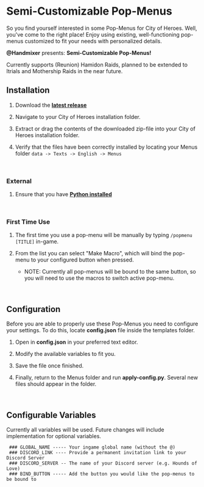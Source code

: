 # Semi-Customizable Pop-Menus

So you find yourself interested in some Pop-Menus for City of Heroes. Well, you've come to the right place! Enjoy using existing, well-functioning pop-menus customized to fit your needs with personalized details.

**@Handmixer** presents:  **Semi-Customizable Pop-Menus!**

Currently supports (Reunion) Hamidon Raids, planned to be extended to Itrials and Mothership Raids in the near future.
<br>

## Installation

1) Download the **[latest release](https://github.com/H4ndm1x3r/CoH-Popmenus/releases)**

2) Navigate to your City of Heroes installation folder.

3) Extract or drag the contents of the downloaded zip-file into your City of Heroes installation folder.

4) Verify that the files have been correctly installed by locating your Menus folder `data -> Texts -> English -> Menus`
<br>

### External

1) Ensure that you have **[Python installed](https://www.python.org/downloads/)**
<br>

### First Time Use

1) The first time you use a pop-menu will be manually by typing `/popmenu [TITLE]` in-game.

2) From the list you can select "Make Macro", which will bind the pop-menu to your configured button when pressed.
    * NOTE: Currently all pop-menus will be bound to the same button, so you will need to use the macros to switch active pop-menu.
<br>

## Configuration
Before you are able to properly use these Pop-Menus you need to configure your settings.
To do this, locate **config.json** file inside the templates folder.

1) Open in **config.json** in your preferred text editor.

2) Modify the available variables to fit you.

3) Save the file once finished.

4) Finally, return to the Menus folder and run **apply-config.py**. Several new files should appear in the folder.
<br>

## Configurable Variables
Currently all variables will be used. Future changes will include implementation for optional variables.
```
 ### GLOBAL_NAME ----- Your ingame global name (without the @)
 ### DISCORD_LINK ---- Provide a permanent invitation link to your Discord Server
 ### DISCORD_SERVER -- The name of your Discord server (e.g. Hounds of Love)
 ### BIND_BUTTON ----- Add the button you would like the pop-menus to be bound to
```
